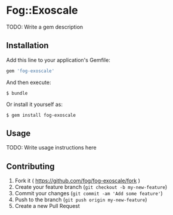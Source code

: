 # Fog::Exoscale

TODO: Write a gem description

## Installation

Add this line to your application's Gemfile:

```ruby
gem 'fog-exoscale'
```

And then execute:

    $ bundle

Or install it yourself as:

    $ gem install fog-exoscale

## Usage

TODO: Write usage instructions here

## Contributing

1. Fork it ( https://github.com/fog/fog-exoscale/fork )
2. Create your feature branch (`git checkout -b my-new-feature`)
3. Commit your changes (`git commit -am 'Add some feature'`)
4. Push to the branch (`git push origin my-new-feature`)
5. Create a new Pull Request
